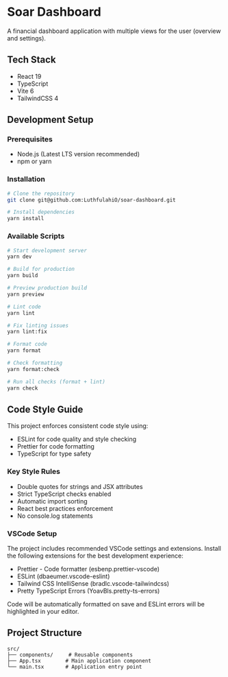 # Soar Dashboard

A financial dashboard application with multiple views for the
user (overview and settings).

## Tech Stack

- React 19
- TypeScript
- Vite 6
- TailwindCSS 4

## Development Setup

### Prerequisites

- Node.js (Latest LTS version recommended)
- npm or yarn

### Installation

```bash
# Clone the repository
git clone git@github.com:LuthfulahiO/soar-dashboard.git

# Install dependencies
yarn install
```

### Available Scripts

```bash
# Start development server
yarn dev

# Build for production
yarn build

# Preview production build
yarn preview

# Lint code
yarn lint

# Fix linting issues
yarn lint:fix

# Format code
yarn format

# Check formatting
yarn format:check

# Run all checks (format + lint)
yarn check
```

## Code Style Guide

This project enforces consistent code style using:

- ESLint for code quality and style checking
- Prettier for code formatting
- TypeScript for type safety

### Key Style Rules

- Double quotes for strings and JSX attributes
- Strict TypeScript checks enabled
- Automatic import sorting
- React best practices enforcement
- No console.log statements

### VSCode Setup

The project includes recommended VSCode settings and extensions. Install the following extensions for the best development experience:

- Prettier - Code formatter (esbenp.prettier-vscode)
- ESLint (dbaeumer.vscode-eslint)
- Tailwind CSS IntelliSense (bradlc.vscode-tailwindcss)
- Pretty TypeScript Errors (YoavBls.pretty-ts-errors)

Code will be automatically formatted on save and ESLint errors will be highlighted in your editor.

## Project Structure

```
src/
├── components/     # Reusable components
├── App.tsx        # Main application component
└── main.tsx       # Application entry point
```
